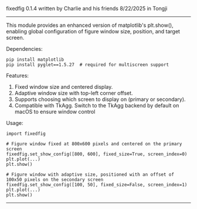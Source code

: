 fixedfig 0.1.4
written by Charlie and his friends
8/22/2025 in Tongji

-------------

This module provides an enhanced version of matplotlib's plt.show(), enabling global configuration of figure window size, position, and target screen.

Dependencies:

    pip install matplotlib
    pip install pyglet==1.5.27  # required for multiscreen support

Features:

1. Fixed window size and centered display.
2. Adaptive window size with top-left corner offset.
3. Supports choosing which screen to display on (primary or secondary).
4. Compatible with TkAgg. Switch to the TkAgg backend by default on macOS to ensure window control

Usage:

    import fixedfig
    
    # Figure window fixed at 800x600 pixels and centered on the primary screen
    fixedfig.set_show_config([800, 600], fixed_size=True, screen_index=0)
    plt.plot(...)
    plt.show()

    # Figure window with adaptive size, positioned with an offset of 100x50 pixels on the secondary screen
    fixedfig.set_show_config([100, 50], fixed_size=False, screen_index=1)
    plt.plot(...)
    plt.show()

-------------

